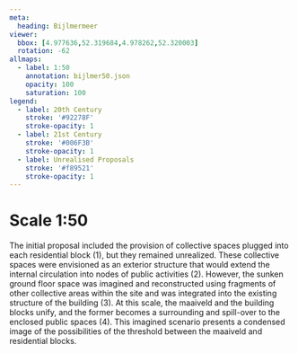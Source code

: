 ```yaml
---
meta:
  heading: Bijlmermeer
viewer:
  bbox: [4.977636,52.319684,4.978262,52.320003]
  rotation: -62
allmaps:
  - label: 1:50
    annotation: bijlmer50.json
    opacity: 100
    saturation: 100
legend:
  - label: 20th Century
    stroke: '#92278F'
    stroke-opacity: 1
  - label: 21st Century
    stroke: '#006F3B'
    stroke-opacity: 1
  - label: Unrealised Proposals
    stroke: '#f89521'
    stroke-opacity: 1
---
```

# Scale 1:50

The initial proposal included the provision of collective spaces plugged into each residential block (1), but they remained unrealized. These collective spaces were envisioned as an exterior structure that would extend the internal circulation into nodes of public activities (2). However, the sunken ground floor space was imagined and reconstructed using fragments of other collective areas within the site and was integrated into the existing structure of the building (3). At this scale, the maaiveld and the building blocks unify, and the former becomes a surrounding and spill-over to the enclosed public spaces (4). This imagined scenario presents a condensed image of the possibilities of the threshold between the maaiveld and residential blocks.